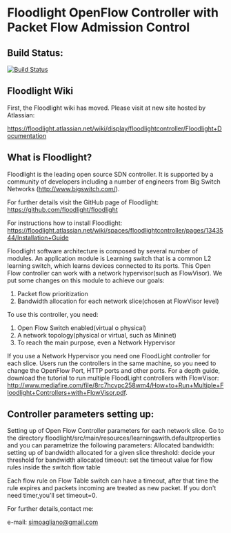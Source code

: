 Floodlight OpenFlow Controller with Packet Flow Admission Control 
=================================================================

Build Status:
-------------

[![Build Status](https://travis-ci.org/floodlight/floodlight.svg?branch=master)](https://travis-ci.org/floodlight/floodlight)

Floodlight Wiki
---------------

First, the Floodlight wiki has moved. Please visit  at new site hosted by Atlassian:

https://floodlight.atlassian.net/wiki/display/floodlightcontroller/Floodlight+Documentation

What is Floodlight?
-------------------

Floodlight is the leading open source SDN controller. It is supported by a community of developers including a number of engineers from Big Switch Networks (http://www.bigswitch.com/).

For further details visit the GitHub page of Floodlight: https://github.com/floodlight/floodlight

For instructions how to install Floodlight: https://floodlight.atlassian.net/wiki/spaces/floodlightcontroller/pages/1343544/Installation+Guide

Floodlight software architecture is composed by several number of modules. An application module is Learning switch that is a common L2 learning switch, which learns devices connected to its ports.
This Open Flow controller can work with a network hypervisor(such as FlowVisor).
We put some changes on this module to achieve our goals:
1) Packet flow prioritization
2) Bandwidth allocation for each network slice(chosen at FlowVisor level)

To use this controller, you need:
1) Open Flow Switch enabled(virtual o physical)
2) A network topology(physical or virtual, such as Mininet)
3) To reach the main purpose, even a Network Hypervisor

If you use a Network Hypervisor you need one FloodLight controller for each slice.
Users run the controllers in the same machine, so you need to change the OpenFlow Port, HTTP ports and other ports. For a depth guide, download the tutorial to run multiple FloodLight controllers with FlowVisor: http://www.mediafire.com/file/8rc7hcvpc258wm4/How+to+Run+Multiple+Floodlight+Controllers+with+FlowVisor.pdf.

Controller parameters setting up:
---------------------------------
Setting up of Open Flow Controller parameters for each network slice.
Go to the directory floodlight/src/main/resources/learningswith.defaultproperties and
you can parametrize the following parameters:
Allocated bandwidth: setting up of bandwidth allocated for a given slice
threshold: decide your threshold for bandwidth allocated
timeout: set the timeout value for flow rules inside the switch flow table

Each flow rule on Flow Table switch can have a timeout, after that time the rule expires and  packets incoming are treated as new packet.
If you don't need timer,you'll set timeout=0.

For further details,contact me:

e-mail: simoagliano@gmail.com





